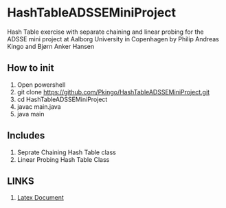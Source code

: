 # HashTableADSSEMiniProject
Hash Table exercise with separate chaining and linear probing for the ADSSE mini project at Aalborg University in Copenhagen by Philip Andreas Kingo and Bjørn Anker Hansen

## How to init
1. Open powershell
2. git clone https://github.com/Pkingo/HashTableADSSEMiniProject.git
3. cd HashTableADSSEMiniProject
3. javac main.java
4. java main

## Includes
1. Seprate Chaining Hash Table class
2. Linear Probing Hash Table Class

## LINKS
1. [Latex Document](https://www.overleaf.com/16678232zbgkwwnnkfsg)
